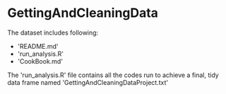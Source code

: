 # GettingAndCleaningData

The dataset includes following:
- 'README.md'
- 'run_analysis.R'
- 'CookBook.md'

The 'run_analysis.R' file contains all the codes run to achieve a final, tidy data frame named 'GettingAndCleaningDataProject.txt'
